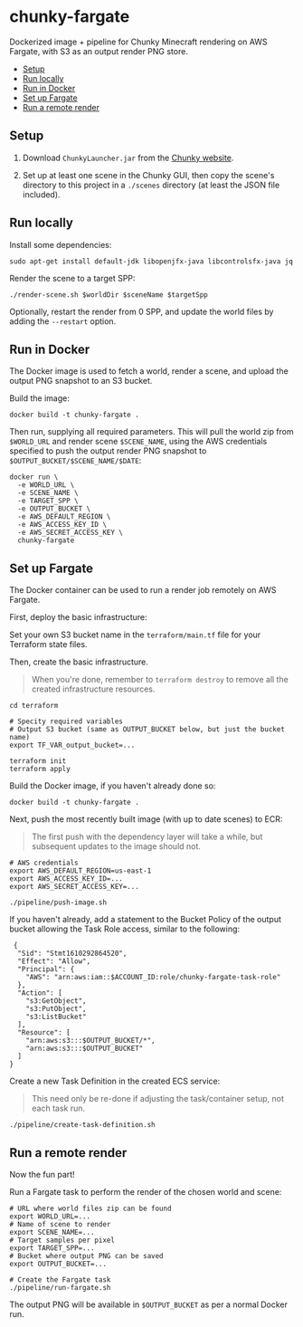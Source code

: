 # chunky-fargate

Dockerized image + pipeline for Chunky Minecraft rendering on AWS Fargate, with
S3 as an output render PNG store.

* [Setup](#setup)
* [Run locally](#run-locally)
* [Run in Docker](#run-in-docker)
* [Set up Fargate](#set-up-fargate)
* [Run a remote render](#run-a-remote-render)

## Setup

1. Download `ChunkyLauncher.jar` from the
[Chunky website](https://chunky.llbit.se/).

2. Set up at least one scene in the Chunky GUI, then copy the scene's directory
   to this project in a `./scenes` directory (at least the JSON file included).

## Run locally

Install some dependencies:

```shell
sudo apt-get install default-jdk libopenjfx-java libcontrolsfx-java jq
```

Render the scene to a target SPP:

```shell
./render-scene.sh $worldDir $sceneName $targetSpp
```

Optionally, restart the render from 0 SPP, and update the world files by adding
the `--restart` option.


## Run in Docker

The Docker image is used to fetch a world, render a scene, and upload the output
PNG snapshot to an S3 bucket.

Build the image:

```shell
docker build -t chunky-fargate .
```

Then run, supplying all required parameters. This will pull the world zip from
`$WORLD_URL` and render scene `$SCENE_NAME`, using the AWS credentials
specified to push the output render PNG snapshot to `$OUTPUT_BUCKET/$SCENE_NAME/$DATE`:

```shell
docker run \
  -e WORLD_URL \
  -e SCENE_NAME \
  -e TARGET_SPP \
  -e OUTPUT_BUCKET \
  -e AWS_DEFAULT_REGION \
  -e AWS_ACCESS_KEY_ID \
  -e AWS_SECRET_ACCESS_KEY \
  chunky-fargate
```

## Set up Fargate

The Docker container can be used to run a render job remotely on AWS Fargate.

First, deploy the basic infrastructure:

Set your own S3 bucket name in the `terraform/main.tf` file for your Terraform
state files.

Then, create the basic infrastructure.

> When you're done, remember to `terraform destroy` to remove all the created
> infrastructure resources.

```shell
cd terraform

# Specity required variables
# Output S3 bucket (same as OUTPUT_BUCKET below, but just the bucket name)
export TF_VAR_output_bucket=...

terraform init
terraform apply
```

Build the Docker image, if you haven't already done so:

```shell
docker build -t chunky-fargate .
```

Next, push the most recently built image (with up to date scenes) to ECR:

> The first push with the dependency layer will take a while, but subsequent
> updates to the image should not.

```shell
# AWS credentials
export AWS_DEFAULT_REGION=us-east-1
export AWS_ACCESS_KEY_ID=...
export AWS_SECRET_ACCESS_KEY=...

./pipeline/push-image.sh
```

If you haven't already, add a statement to the Bucket Policy of the output
bucket allowing the Task Role access, similar to the following:

```
 {
  "Sid": "Stmt1610292864520",
  "Effect": "Allow",
  "Principal": {
    "AWS": "arn:aws:iam::$ACCOUNT_ID:role/chunky-fargate-task-role"
  },
  "Action": [
    "s3:GetObject",
    "s3:PutObject",
    "s3:ListBucket"
  ],
  "Resource": [
    "arn:aws:s3:::$OUTPUT_BUCKET/*",
    "arn:aws:s3:::$OUTPUT_BUCKET"
  ]
}
```

Create a new Task Definition in the created ECS service:

> This need only be re-done if adjusting the task/container setup, not each task
> run.

```shell
./pipeline/create-task-definition.sh
```

## Run a remote render

Now the fun part!

Run a Fargate task to perform the render of the chosen world and scene:

```shell
# URL where world files zip can be found
export WORLD_URL=...
# Name of scene to render
export SCENE_NAME=...
# Target samples per pixel
export TARGET_SPP=...
# Bucket where output PNG can be saved
export OUTPUT_BUCKET=...

# Create the Fargate task
./pipeline/run-fargate.sh
```

The output PNG will be available in `$OUTPUT_BUCKET` as per a normal Docker run.
